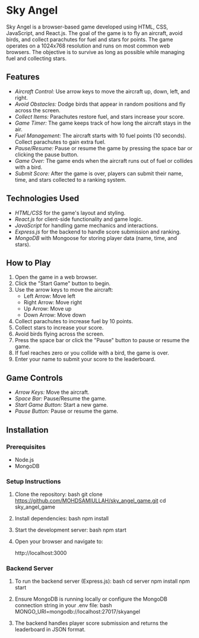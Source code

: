 # Sky Angel

Sky Angel is a browser-based game developed using HTML, CSS, JavaScript, and React.js. The goal of the game is to fly an aircraft, avoid birds, and collect parachutes for fuel and stars for points. The game operates on a 1024x768 resolution and runs on most common web browsers. The objective is to survive as long as possible while managing fuel and collecting stars.

## Features

- *Aircraft Control:* Use arrow keys to move the aircraft up, down, left, and right.
- *Avoid Obstacles:* Dodge birds that appear in random positions and fly across the screen.
- *Collect Items:* Parachutes restore fuel, and stars increase your score.
- *Game Timer:* The game keeps track of how long the aircraft stays in the air.
- *Fuel Management:* The aircraft starts with 10 fuel points (10 seconds). Collect parachutes to gain extra fuel.
- *Pause/Resume:* Pause or resume the game by pressing the space bar or clicking the pause button.
- *Game Over:* The game ends when the aircraft runs out of fuel or collides with a bird.
- *Submit Score:* After the game is over, players can submit their name, time, and stars collected to a ranking system.

## Technologies Used

- *HTML/CSS* for the game's layout and styling.
- *React.js* for client-side functionality and game logic.
- *JavaScript* for handling game mechanics and interactions.
- *Express.js* for the backend to handle score submission and ranking.
- *MongoDB* with Mongoose for storing player data (name, time, and stars).

## How to Play

1. Open the game in a web browser.
2. Click the "Start Game" button to begin.
3. Use the arrow keys to move the aircraft:
   - Left Arrow: Move left
   - Right Arrow: Move right
   - Up Arrow: Move up
   - Down Arrow: Move down
4. Collect parachutes to increase fuel by 10 points.
5. Collect stars to increase your score.
6. Avoid birds flying across the screen.
7. Press the space bar or click the "Pause" button to pause or resume the game.
8. If fuel reaches zero or you collide with a bird, the game is over.
9. Enter your name to submit your score to the leaderboard.

## Game Controls

- *Arrow Keys:* Move the aircraft.
- *Space Bar:* Pause/Resume the game.
- *Start Game Button:* Start a new game.
- *Pause Button:* Pause or resume the game.

## Installation

### Prerequisites
- Node.js
- MongoDB

### Setup Instructions

1. Clone the repository:
   bash
   git clone https://github.com/MOHDSAMIULLAH/sky_angel_game.git
   cd sky_angel_game
   

2. Install dependencies:
   bash
   npm install
   

3. Start the development server:
   bash
   npm start
   

4. Open your browser and navigate to:
   
   http://localhost:3000
   

### Backend Server

1. To run the backend server (Express.js):
   bash
   cd server
   npm install
   npm start
   

2. Ensure MongoDB is running locally or configure the MongoDB connection string in your .env file:
   bash
   MONGO_URI=mongodb://localhost:27017/skyangel
   

3. The backend handles player score submission and returns the leaderboard in JSON format.
